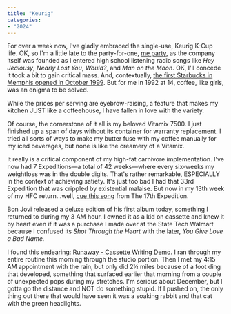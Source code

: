 ```yaml
---
title: "Keurig"
categories:
- "2024"
---
```


For over a week now, I've gladly embraced the single-use, Keurig K-Cup life.  OK, so I'm a little late to the party-for-one, [me party](https://www.youtube.com/watch?v=BXH3Gnvxpw0), as the company itself was founded as I entered high school listening radio songs like *Hey Jealousy*, *Nearly Lost You*, *Would?*, and *Man on the Moon*.  OK, I'll concede it took a bit to gain critical mass.  And, contextually, [the first Starbucks in Memphis opened in October 1999](https://www.bizjournals.com/memphis/stories/1999/10/25/daily1.html).  But for me in 1992 at 14, coffee, like girls, was an enigma to be solved.

While the prices per serving are eyebrow-raising, a feature that makes my kitchen JUST like a coffeehouse, I have fallen in love with the variety.    

Of course, the cornerstone of it all is my beloved Vitamix 7500.  I just finished up a span of days without its container for warranty replacement.  I tried all sorts of ways to make my butter fuse with my coffee manually for my iced beverages, but none is like the creamery of a Vitamix.

It really is a critical component of my high-fat carnivore implementation.  I've now had 7 Expeditions—a total of 42 weeks—where every six-weeks my weightloss was in the double digits.  That's rather remarkable, ESPECIALLY in the context of achieving satiety.  It's just too bad I had that 33rd Expedition that was crippled by existential malaise.  But now in my 13th week of my HFC return...well, [cue this song](https://open.spotify.com/track/1hDwBeBz3G5xVYftAjK2BQ) from The 17th Expedition.

Bon Jovi released a deluxe edition of his first album today, something I returned to during my 3 AM hour.  I owned it as a kid on cassette and knew it by heart even if it was a purchase I made over at the State Tech Walmart because I confused its *Shot Through the Heart* with the later, *You Give Love a Bad Name.*

I found this endearing: [Runaway - Cassette Writing Demo](https://open.spotify.com/track/1zw6wiS2D5023owWnlYmxs?si=84ecf779f9cb49dd).  I ran through my entire routine this morning through the studio portion.  Then I met my 4:15 AM appointment with the rain, but only did 2¼ miles because of a foot ding that developed, something that surfaced earlier that morning from a couple of unexpected pops during my stretches.  I'm serious about December, but I gotta go the distance and NOT do something stupid.  If I pushed on, the only thing out there that would have seen it was a soaking rabbit and that cat with the green headlights.